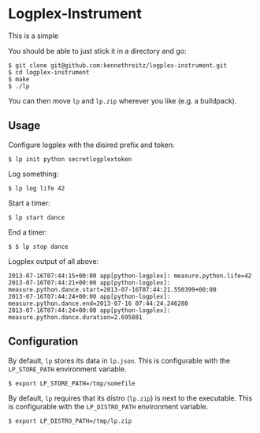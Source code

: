 Logplex-Instrument
==================

This is a simple

You should be able to just stick it in a directory and go:

    $ git clone git@github.com:kennethreitz/logplex-instrument.git
    $ cd logplex-instrument
    $ make
    $ ./lp

You can then move `lp` and `lp.zip` wherever you like (e.g. a buildpack).


Usage
-----

Configure logplex with the disired prefix and token:

    $ lp init python secretlogplextoken

Log something:

    $ lp log life 42

Start a timer:

    $ lp start dance

End a timer:

    $ $ lp stop dance

Logplex output of all above:

    2013-07-16T07:44:15+00:00 app[python-logplex]: measure.python.life=42
    2013-07-16T07:44:21+00:00 app[python-logplex]: measure.python.dance.start=2013-07-16T07:44:21.550399+00:00
    2013-07-16T07:44:24+00:00 app[python-logplex]: measure.python.dance.end=2013-07-16 07:44:24.246280
    2013-07-16T07:44:24+00:00 app[python-logplex]: measure.python.dance.duration=2.695881

Configuration
-------------

By default, `lp` stores its data in `lp.json`. This is configurable with the `LP_STORE_PATH` environment variable.

    $ export LP_STORE_PATH=/tmp/somefile

By default, `lp` requires that its distro (`lp.zip`) is next to the executable. This is configurable with the `LP_DISTRO_PATH` environment variable.

    $ export LP_DISTRO_PATH=/tmp/lp.zip




